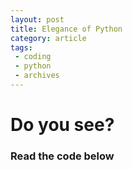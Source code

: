 ```yaml
---
layout: post
title: Elegance of Python
category: article
tags:
 - coding
 - python
 - archives
---
```

<html lang="en">
<head>
  <meta charset="UTF-8">
  <title>Beauty in Python</title>
</head>
<body>
<h1>Do you see?</h1>
<h3>Read the code below</h3>
<script src="https://gist.github.com/boshika/dc6e62eb34f98d6ca09d.js"></script>
<p></p>
</body>
</html>
